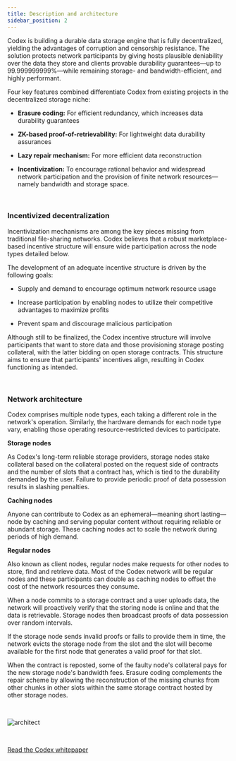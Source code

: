 ```yaml
---
title: Description and architecture
sidebar_position: 2
---
```


Codex is building a durable data storage engine that is fully decentralized, yielding the advantages of corruption and censorship resistance. The solution protects network participants by giving hosts plausible deniability over the data they store and clients provable durability guarantees—up to 99.999999999%—while remaining storage- and bandwidth-efficient, and highly performant.

Four key features combined differentiate Codex from existing projects in the decentralized storage niche:

- **Erasure coding:** For efficient redundancy, which increases data durability guarantees

- **ZK-based proof-of-retrievability:** For lightweight data durability assurances

- **Lazy repair mechanism:** For more efficient data reconstruction

- **Incentivization:** To encourage rational behavior and widespread network participation and the provision of finite network resources—namely bandwidth and storage space.

<br />

### Incentivized decentralization

Incentivization mechanisms are among the key pieces missing from traditional file-sharing networks. Codex believes that a robust marketplace-based incentive structure will ensure wide participation across the node types detailed below.

The development of an adequate incentive structure is driven by the following goals:

- Supply and demand to encourage optimum network resource usage

- Increase participation by enabling nodes to utilize their competitive advantages to maximize profits

- Prevent spam and discourage malicious participation

Although still to be finalized, the Codex incentive structure will involve participants that want to store data and those provisioning storage posting collateral, with the latter bidding on open storage contracts. This structure aims to ensure that participants' incentives align, resulting in Codex functioning as intended.

<br />

### Network architecture

Codex comprises multiple node types, each taking a different role in the network's operation. Similarly, the hardware demands for each node type vary, enabling those operating resource-restricted devices to participate.

**Storage nodes**

As Codex's long-term reliable storage providers, storage nodes stake collateral based on the collateral posted on the request side of contracts and the number of slots that a contract has, which is tied to the durability demanded by the user. Failure to provide periodic proof of data possession results in slashing penalties.

**Caching nodes**

Anyone can contribute to Codex as an ephemeral—meaning short lasting—node by caching and serving popular content without requiring reliable or abundant storage. These caching nodes act to scale the network during periods of high demand.

**Regular nodes**

Also known as client nodes, regular nodes make requests for other nodes to store, find and retrieve data. Most of the Codex network will be regular nodes and these participants can double as caching nodes to offset the cost of the network resources they consume. 

When a node commits to a storage contract and a user uploads data, the network will proactively verify that the storing node is online and that the data is retrievable. Storage nodes then broadcast proofs of data possession over random intervals. 

If the storage node sends invalid proofs or fails to provide them in time, the network evicts the storage node from the slot and the slot will become available for the first node that generates a valid proof for that slot. 

When the contract is reposted, some of the faulty node's collateral pays for the new storage node's bandwidth fees. Erasure coding complements the repair scheme by allowing the reconstruction of the missing chunks from other chunks in other slots within the same storage contract hosted by other storage nodes.

<br/>

![architect](/subpages/architect.png)

<br/>

[Read the Codex whitepaper](https://codex.storage/docs/codex-whitepaper.pdf)